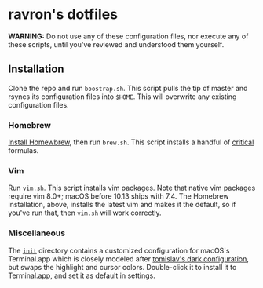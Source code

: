 # ravron's dotfiles
**WARNING:** Do not use any of these configuration files, nor execute any of these scripts, until you've reviewed and understood them yourself.

## Installation
Clone the repo and run `boostrap.sh`. This script pulls the tip of master and rsyncs its configuration files into `$HOME`. This will overwrite any existing configuration files.

### Homebrew
[Install Homewbrew](https://brew.sh/), then run `brew.sh`. This script installs a handful of [critical](https://github.com/ravron/dotfiles/blob/20094c05cc6128580ec8f1a0f15ccb86c2c20447/brew.sh#L36-L37) formulas. 

### Vim
Run `vim.sh`. This script installs vim packages. Note that native vim packages require vim 8.0+; macOS before 10.13 ships with 7.4. The Homebrew installation, above, installs the latest vim and makes it the default, so if you've run that, then `vim.sh` will work correctly.

### Miscellaneous
The [`init`](https://github.com/ravron/dotfiles/tree/master/init) directory contains a customized configuration for macOS's Terminal.app which is closely modeled after [tomislav's dark configuration](https://github.com/tomislav/osx-terminal.app-colors-solarized), but swaps the highlight and cursor colors. Double-click it to install it to Terminal.app, and set it as default in settings.
